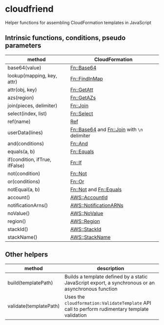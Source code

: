 # cloudfriend

Helper functions for assembling CloudFormation templates in JavaScript

## Intrinsic functions, conditions, pseudo parameters

method | CloudFormation
--- | ---
base64(value) | [Fn::Base64](http://docs.aws.amazon.com/AWSCloudFormation/latest/UserGuide/intrinsic-function-reference-base64.html)
lookup(mapping, key, attr) | [Fn::FindInMap](http://docs.aws.amazon.com/AWSCloudFormation/latest/UserGuide/intrinsic-function-reference-findinmap.html)
attr(obj, key) | [Fn::GetAtt](http://docs.aws.amazon.com/AWSCloudFormation/latest/UserGuide/intrinsic-function-reference-getatt.html)
azs(region) | [Fn::GetAZs](http://docs.aws.amazon.com/AWSCloudFormation/latest/UserGuide/intrinsic-function-reference-getavailabilityzones.html)
join(pieces, delimiter) | [Fn::Join](http://docs.aws.amazon.com/AWSCloudFormation/latest/UserGuide/intrinsic-function-reference-join.html)
select(index, list) | [Fn::Select](http://docs.aws.amazon.com/AWSCloudFormation/latest/UserGuide/intrinsic-function-reference-select.html)
ref(name) | [Ref](http://docs.aws.amazon.com/AWSCloudFormation/latest/UserGuide/intrinsic-function-reference-ref.html)
userData(lines) | [Fn::Base64](http://docs.aws.amazon.com/AWSCloudFormation/latest/UserGuide/intrinsic-function-reference-base64.html) and [Fn::Join](http://docs.aws.amazon.com/AWSCloudFormation/latest/UserGuide/intrinsic-function-reference-join.html) with `\n` delimiter
and(conditions) | [Fn::And](http://docs.aws.amazon.com/AWSCloudFormation/latest/UserGuide/intrinsic-function-reference-conditions.html#d0e121706)
equals(a, b) | [Fn::Equals](http://docs.aws.amazon.com/AWSCloudFormation/latest/UserGuide/intrinsic-function-reference-conditions.html#d0e121788)
if(condition, ifTrue, ifFalse) | [Fn::If](http://docs.aws.amazon.com/AWSCloudFormation/latest/UserGuide/intrinsic-function-reference-conditions.html#d0e121863)
not(condition) | [Fn::Not](http://docs.aws.amazon.com/AWSCloudFormation/latest/UserGuide/intrinsic-function-reference-conditions.html#d0e122042)
or(conditions) | [Fn::Or](http://docs.aws.amazon.com/AWSCloudFormation/latest/UserGuide/intrinsic-function-reference-conditions.html#d0e122130)
notEqual(a, b) | [Fn::Not](http://docs.aws.amazon.com/AWSCloudFormation/latest/UserGuide/intrinsic-function-reference-conditions.html#d0e122042) and [Fn::Equals](http://docs.aws.amazon.com/AWSCloudFormation/latest/UserGuide/intrinsic-function-reference-conditions.html#d0e121788)
account() | [AWS::AccountId](http://docs.aws.amazon.com/AWSCloudFormation/latest/UserGuide/pseudo-parameter-reference.html)
notificationArns() | [AWS::NotificationARNs](http://docs.aws.amazon.com/AWSCloudFormation/latest/UserGuide/pseudo-parameter-reference.html)
noValue() | [AWS::NoValue](http://docs.aws.amazon.com/AWSCloudFormation/latest/UserGuide/pseudo-parameter-reference.html)
region() | [AWS::Region](http://docs.aws.amazon.com/AWSCloudFormation/latest/UserGuide/pseudo-parameter-reference.html)
stackId() | [AWS::StackId](http://docs.aws.amazon.com/AWSCloudFormation/latest/UserGuide/pseudo-parameter-reference.html)
stackName() | [AWS::StackName](http://docs.aws.amazon.com/AWSCloudFormation/latest/UserGuide/pseudo-parameter-reference.html)

## Other helpers

method | description
--- | ---
build(templatePath) | Builds a template defined by a static JavaScript export, a synchronous or an asynchronous function
validate(templatePath) | Uses the `cloudformation:ValidateTemplate` API call to perform rudimentary template validation

